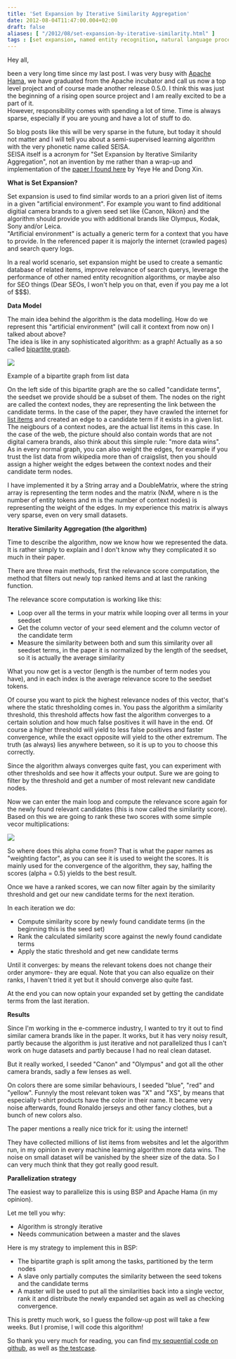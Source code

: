 ```yaml
---
title: 'Set Expansion by Iterative Similarity Aggregation'
date: 2012-08-04T11:47:00.004+02:00
draft: false
aliases: [ "/2012/08/set-expansion-by-iterative-similarity.html" ]
tags : [set expansion, named entity recognition, natural language processing, algorithm, nlp]
---
```


Hey all,  
  
been a very long time since my last post. I was very busy with [Apache Hama](http://hama.apache.org/), we have graduated from the Apache incubator and call us now a top level project and of course made another release 0.5.0. I think this was just the beginning of a rising open source project and I am really excited to be a part of it.  
However, responsibility comes with spending a lot of time. Time is always sparse, especially if you are young and have a lot of stuff to do.  
  
So blog posts like this will be very sparse in the future, but today it should not matter and I will tell you about a semi-supervised learning algorithm with the very phonetic name called SEISA.  
SEISA itself is a acronym for "Set Expansion by Iterative Similarity Aggregation", not an invention by me rather than a wrap-up and implementation of the [paper I found here](http://pages.cs.wisc.edu/~heyeye/paper/Set-expansion.pdf) by Yeye He and Dong Xin.  
  
**What is Set Expansion?**  
  
Set expansion is used to find similar words to an a priori given list of items in a given "artificial environment". For example you want to find additional digitial camera brands to a given seed set like {Canon, Nikon} and the algorithm should provide you with additional brands like Olympus, Kodak, Sony and/or Leica.  
"Artificial environment" is actually a generic term for a context that you have to provide. In the referenced paper it is majorly the internet (crawled pages) and search query logs.  
  
In a real world scenario, set expansion might be used to create a semantic database of related items, improve relevance of search querys, leverage the performance of other named entity recognition algorithms, or maybe also for SEO things (Dear SEOs, I won't help you on that, even if you pay me a lot of $$$).  
  
**Data Model**  
  
The main idea behind the algorithm is the data modelling. How do we represent this "artificial environment" (will call it context from now on) I talked about above?  
The idea is like in any sophisticated algorithm: as a graph! Actually as a so called [bipartite graph](http://en.wikipedia.org/wiki/Bipartite_graph).  
  
  

[![](http://2.bp.blogspot.com/-sEw8F9NHbzM/UBQ3GSrwJZI/AAAAAAAABj8/EVMslzkW-pM/s320/seisa.JPG)](http://2.bp.blogspot.com/-sEw8F9NHbzM/UBQ3GSrwJZI/AAAAAAAABj8/EVMslzkW-pM/s1600/seisa.JPG)

Example of a bipartite graph from list data

  
On the left side of this bipartite graph are the so called "candidate terms", the seedset we provide should be a subset of them. The nodes on the right are called the context nodes, they are representing the link between the candidate terms. In the case of the paper, they have crawled the internet for [list items](http://www.w3schools.com/html/html_lists.asp) and created an edge to a candidate term if it exists in a given list. The neigbours of a context nodes, are the actual list items in this case. In the case of the web, the picture should also contain words that are not digital camera brands, also think about this simple rule: "more data wins". As in every normal graph, you can also weight the edges, for example if you trust the list data from wikipedia more than of craigslist, then you should assign a higher weight the edges between the context nodes and their candidate term nodes.  
  
  
I have implemented it by a String array and a DoubleMatrix, where the string array is representing the term nodes and the matrix (NxM, where n is the number of entity tokens and m is the number of context nodes) is representing the weight of the edges. In my experience this matrix is always very sparse, even on very small datasets.   
  
  
**Iterative Similarity Aggregation (the algorithm)**  
  
Time to describe the algorithm, now we know how we represented the data.  
It is rather simply to explain and I don't know why they complicated it so much in their paper.  
  
There are three main methods, first the relevance score computation, the method that filters out newly top ranked items and at last the ranking function.  
  
  
The relevance score computation is working like this:  
  

*   Loop over all the terms in your matrix while looping over all terms in your seedset
*   Get the column vector of your seed element and the column vector of the candidate term
*   Measure the similarity between both and sum this similarity over all seedset terms, in the paper it is normalized by the length of the seedset, so it is actually the average similarity

What you now get is a vector (length is the number of term nodes you have), and in each index is the average relevance score to the seedset tokens.

  

Of course you want to pick the highest relevance nodes of this vector, that's where the static thresholding comes in. You pass the algorithm a similarity threshold, this threshold affects how fast the algorithm converges to a certain solution and how much false positives it will have in the end. Of course a higher threshold will yield to less false positives and faster convergence, while the exact opposite will yield to the other extremum. The truth (as always) lies anywhere between, so it is up to you to choose this correctly.

Since the algorithm always converges quite fast, you can experiment with other thresholds and see how it affects your output. Sure we are going to filter by the threshold and get a number of most relevant new candidate nodes.

  

Now we can enter the main loop and compute the relevance score again for the newly found relevant candidates (this is now called the similarity score). Based on this we are going to rank these two scores with some simple vecor multiplications:

  

[![](http://2.bp.blogspot.com/-BDpLLWsd08E/UBzkczz8EOI/AAAAAAAABkM/zx8M7BGx1CE/s400/ranks.JPG)](http://2.bp.blogspot.com/-BDpLLWsd08E/UBzkczz8EOI/AAAAAAAABkM/zx8M7BGx1CE/s1600/ranks.JPG)

  

So where does this alpha come from? That is what the paper names as "weighting factor", as you can see it is used to weight the scores. It is mainly used for the convergence of the algorithm, they say, halfing the scores (alpha = 0.5) yields to the best result.

  

Once we have a ranked scores, we can now filter again by the similarity threshold and get our new candidate terms for the next iteration. 

  

In each iteration we do:

*   Compute similarity score by newly found candidate terms (in the beginning this is the seed set)
*   Rank the calculated similarity score against the newly found candidate terms
*   Apply the static threshold and get new candidate terms

Until it converges: by means the relevant tokens does not change their order anymore- they are equal. Note that you can also equalize on their ranks, I haven't tried it yet but it should converge also quite fast.

  

At the end you can now optain your expanded set by getting the candidate terms from the last iteration.

  

**Results**

Since I'm working in the e-commerce industry, I wanted to try it out to find similar camera brands like in the paper. It works, but it has very noisy result, partly because the algorithm is just iterative and not parallelized thus I can't work on huge datasets and partly because I had no real clean dataset.

But it really worked, I seeded "Canon" and "Olympus" and got all the other camera brands, sadly a few lenses as well.

  

On colors there are some similar behaviours, I seeded "blue", "red" and "yellow". Funnyly the most relevant token was "X" and "XS", by means that especially t-shirt products have the color in their name. It became very noise afterwards, found Ronaldo jerseys and other fancy clothes, but a bunch of new colors also.

  

The paper mentions a really nice trick for it: using the internet!

They have collected millions of list items from websites and let the algorithm run, in my opinion in every machine learning algorithm more data wins. The noise on small dataset will be vanished by the sheer size of the data. So I can very much think that they got really good result.

  

**Parallelization strategy**

The easiest way to parallelize this is using BSP and Apache Hama (in my opinion). 

Let me tell you why:

*   Algorithm is strongly iterative
*   Needs communication between a master and the slaves

Here is my strategy to implement this in BSP:

*   The bipartite graph is split among the tasks, partitioned by the term nodes
*   A slave only partially computes the similarity between the seed tokens and the candidate terms
*   A master will be used to put all the similarities back into a single vector, rank it and distribute the newly expanded set again as well as checking convergence.

This is pretty much work, so I guess the follow-up post will take a few weeks. But I promise, I will code this algorithm!

  

So thank you very much for reading, you can find [my sequential code on github](https://github.com/thomasjungblut/thomasjungblut-common/blob/master/src/de/jungblut/ner/IterativeSimilarityAggregation.java), as well as [the testcase](https://github.com/thomasjungblut/thomasjungblut-common/blob/master/src/test/java/de/jungblut/ner/IterativeSimilarityAggregationTest.java).